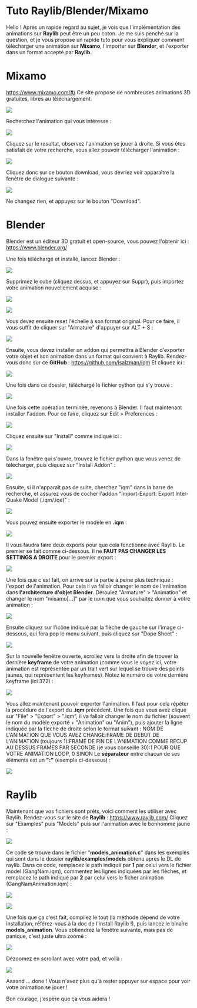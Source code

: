 # Tuto Raylib/Blender/Mixamo

Hello ! Apres un rapide regard au sujet, je vois que l'implémentation des animations sur **Raylib** peut être un peu coton. Je me suis penché sur la question, et je vous propose un rapide tuto pour vous expliquer comment télécharger une animation sur **Mixamo**, l'importer sur **Blender**, et l'exporter dans un format accepté par **Raylib**.


# Mixamo
https://www.mixamo.com/#/
Ce site propose de nombreuses animations 3D gratuites, libres au téléchargement.

![](https://www.dropbox.com/s/upcjbfbfvaznu4t/Mixamo.PNG?dl=0)

Recherchez l'animation qui vous intéresse :

![](https://www.dropbox.com/s/qzxc7avv5zbhv2q/MixamoSearch.PNG?dl=0)

Cliquez sur le resultat, observez l'animation se jouer à droite.
Si vous êtes satisfait de votre recherche, vous allez pouvoir télécharger l'animation :

![](https://www.dropbox.com/s/imes6drhn7dpezb/MixamoDownload.PNG?dl=0)

Cliquez donc sur ce bouton download, vous devriez voir apparaître la fenêtre de dialogue suivante :

![](https://www.dropbox.com/s/ff5nvy6xrgbm6vy/MixamoDownloadSettings.PNG?dl=0)

Ne changez rien, et appuyez sur le bouton "Download".


# Blender

Blender est un éditeur 3D gratuit et open-source, vous pouvez l'obtenir ici :
https://www.blender.org/

Une fois téléchargé et installé, lancez Blender :

![](https://www.dropbox.com/s/6lbhisirl1cmovp/Blender.PNG?dl=0)

Supprimez le cube (cliquez dessus, et appuyez sur Suppr), puis importez votre animation nouvellement acquise :

![](https://www.dropbox.com/s/873k222d10lpzpi/BlenderImport.PNG?dl=0)

![](https://www.dropbox.com/s/dmo1sl5nv86a96m/BlenderPostImport.PNG?dl=0)

Vous devez ensuite reset l'échelle à son format original. Pour ce faire, il vous suffit de cliquer sur "Armature" d'appuyer sur ALT + S :

![](https://www.dropbox.com/s/vy1a8xdf08he2au/BlenderResetScale.PNG?dl=0)

Ensuite, vous devez installer un addon qui permettra à Blender d'exporter votre objet et son animation dans un format qui convient à Raylib. Rendez-vous donc sur ce **GitHub** :
https://github.com/lsalzman/iqm
Et cliquez ici :

![](https://www.dropbox.com/s/6j38ss4hqn0u0uz/BlenderIQMExporter.PNG?dl=0)

Une fois dans ce dossier, téléchargé le fichier python qui s'y trouve :

![](https://www.dropbox.com/s/6opltc7xy9m115n/BlenderIQMExporterPythonFile.PNG?dl=0)

Une fois cette opération terminée, revenons à Blender. Il faut maintenant installer l'addon. Pour ce faire, cliquez sur Edit > Preferences :

![](https://www.dropbox.com/s/uro014oru78vpmy/BlenderAddon.PNG?dl=0)

Cliquez ensuite sur "Install" comme indiqué ici :

![](https://www.dropbox.com/s/ur0kk2tw5s6owrw/BlenderAddonInstall.PNG?dl=0)

Dans la fenêtre qui s'ouvre, trouvez le fichier python que vous venez de télécharger, puis cliquez sur "Install Addon" :

![](https://www.dropbox.com/s/xaavh1u3123wdw2/BlenderAddonInstallFromFile.PNG?dl=0)

Ensuite, si il n'apparaît pas de suite, cherchez "iqm" dans la barre de recherche, et assurez vous de cocher l'addon "Import-Export: Export Inter-Quake Model (.iqm/.iqe)" :

![](https://www.dropbox.com/s/3px1ime3cp08x55/BlenderAddonChecked.PNG?dl=0)

Vous pouvez ensuite exporter le modèle en **.iqm** :

![](https://www.dropbox.com/s/sdieudc9zay2ll9/BlenderExportAsIQM.PNG?dl=0)

Il vous faudra faire deux exports pour que cela fonctionne avec Raylib. Le premier se fait comme ci-dessous. Il ne **FAUT PAS CHANGER LES SETTINGS A DROITE** pour le premier export :

![](https://www.dropbox.com/s/e344im9wo0nvqzn/BlenderExportIQMUntouched.PNG?dl=0)

Une fois que c'est fait, on arrive sur la partie à peine plus technique : l'export de l'animation. Pour cela il va falloir changer le nom de l'animation dans **l'architecture d'objet Blender**. Déroulez "Armature" > "Animation" et changer le nom "mixamo[...]" par le nom que vous souhaitez donner à votre animation :

![](https://www.dropbox.com/s/aroaqbs1snre4zo/BlenderChangeAnimationName.PNG?dl=0)

Ensuite cliquez sur l'icône indiqué par la flèche de gauche sur l'image ci-dessous, qui fera pop le menu suivant, puis cliquez sur "Dope Sheet" :

![](https://www.dropbox.com/s/nuokbdvev0t7bjw/BlenderCheckKeyframes.PNG?dl=0)

Sur la nouvelle fenêtre ouverte, scrollez vers la droite afin de trouver la dernière **keyframe** de votre animation (comme vous le voyez ici, votre animation est représentée par un trait vert sur lequel se trouve des points jaunes, qui représentent les keyframes). Notez le numéro de votre dernière keyframe (ici 372) :

![](https://www.dropbox.com/s/ic2c4uelv8w1feq/BlenderFindLastKeyframe.PNG?dl=0)

Vous allez maintenant pouvoir exporter l'animation. Il faut pour cela répéter la procédure de l'export du **.iqm** précédent. Une fois que vous avez cliqué sur "File" > "Export" > ".iqm", il va falloir changer le nom du fichier (souvent le nom du modèle exporté + "Animation" ou "Anim"), puis ajouter la ligne indiquée par la flèche de droite selon le format suivant : NOM DE L'ANIMATION QUE VOUS AVEZ CHANGE:FRAME DE DEBUT DE L'ANIMATION (toujours 1):FRAME DE FIN DE L'ANIMATION COMME RECUP AU DESSUS:FRAMES PAR SECONDE (je vous conseille 30):1 POUR QUE VOTRE ANIMATION LOOP, 0 SINON
Le **séparateur** entre chacun de ses éléments est un **":"** (exemple ci-dessous) :

![](https://www.dropbox.com/s/ljgsg9r0drw1aki/BlenderExportAnimation.PNG?dl=0)

# Raylib

Maintenant que vos fichiers sont prêts, voici comment les utiliser avec Raylib.
Rendez-vous sur le site de **Raylib** :
https://www.raylib.com/
Cliquez sur "Examples" puis "Models" puis sur l'animation avec le bonhomme jaune :

![](https://www.dropbox.com/s/kaqz3pxbfkf2897/RaylibExample.PNG?dl=0)

Ce code se trouve dans le fichier "**models_animation.c**" dans les exemples qui sont dans le dossier **raylib/examples/models** obtenu après le DL de raylib. Dans ce code, remplacez le path indiqué par **1** par celui vers le fichier model (GangNam.iqm), commentez les lignes indiquées par les flèches, et remplacez le path indiqué par **2** par celui vers le ficher animation (GangNamAnimation.iqm) :

![](https://www.dropbox.com/s/x5zt7371bv7hrwa/RaylibCode1.PNG?dl=0)

![](https://www.dropbox.com/s/icgdlrpyz6ckowv/RaylibCode2.PNG?dl=0)

Une fois que ça c'est fait, compilez le tout (la méthode dépend de votre installation, référez-vous à la doc de l'install Raylib !), puis lancez le binaire **models_animation**. Vous obtiendrez la fenêtre suivante, mais pas de panique, c'est juste ultra zoomé :

![](https://www.dropbox.com/s/riyl4axlvfwm6sh/RaylibExecZoomed.PNG?dl=0)

Dézoomez en scrollant avec votre pad, et voilà :

![](https://www.dropbox.com/s/2vr06dz24whj94a/RaylibExecUnzoomed.PNG?dl=0)

Aaaand ... done ! Vous n'avez plus qu'à rester appuyer sur espace pour voir votre animation se jouer !

Bon courage, j'espère que ça vous aidera !
